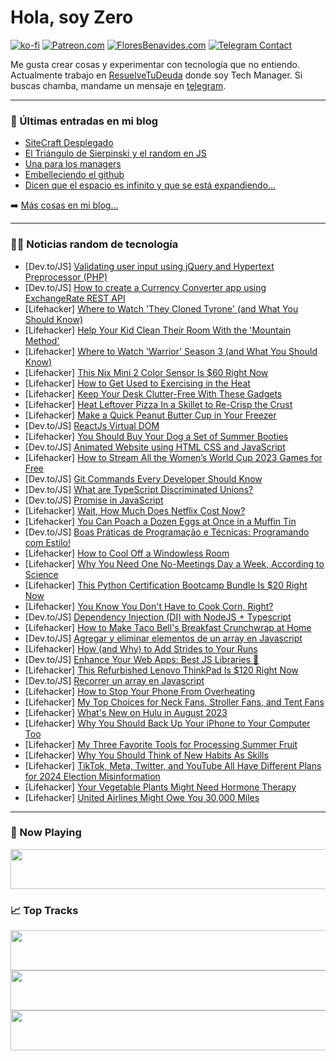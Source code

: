 # Hola, soy Zero

[![ko-fi](https://ko-fi.com/img/githubbutton_sm.svg)](https://ko-fi.com/J3J4N0LUK)
[![Patreon.com](https://img.shields.io/endpoint.svg?url=https%3A%2F%2Fshieldsio-patreon.vercel.app%2Fapi%3Fusername%3Dzerodragon%26type%3Dpatrons&style=for-the-badge)](https://patreon.com/zerodragon)
[![FloresBenavides.com](https://img.shields.io/website?down_message=oops&label=MiBlog&style=for-the-badge&up_message=online&url=https%3A%2F%2Ffloresbenavides.com)](https://floresbenavides.com)
[![Telegram Contact](https://img.shields.io/badge/escr%C3%ADbeme-ZeroDragon-%2326A5E4?style=for-the-badge&logo=telegram)](https://t.me/zerodragon)

Me gusta crear cosas y experimentar con tecnología que no entiendo.
Actualmente trabajo en [ResuelveTuDeuda](http://github.com/resuelve) donde soy Tech Manager.
Si buscas chamba, mandame un mensaje en [telegram](https://t.me/zerodragon).

---

### 📕 Últimas entradas en mi blog
<!-- BLOG-POST-LIST:START -->
- [SiteCraft Desplegado](https://floresbenavides.com/sitecraft-desplegado/)
- [El Triángulo de Sierpinski y el random en JS](https://floresbenavides.com/el-triangulo-de-sierpinski-y-el-random-en-js/)
- [Una para los managers](https://floresbenavides.com/una-para-los-managers/)
- [Embelleciendo el github](https://floresbenavides.com/embelleciendo-el-github/)
- [Dicen que el espacio es infinito y que se está expandiendo…](https://floresbenavides.com/dicen-que-el-espacio-es-infinito-y-que-se-esta-expandiendo/)
<!-- BLOG-POST-LIST:END -->

➡️ [Más cosas en mi blog...](https://floresbenavides.com)

---

### 👨‍💻 Noticias random de tecnología
<!-- TECH-POSTS:START -->
- [Dev.to/JS] [Validating user input using jQuery and Hypertext Preprocessor &lpar;PHP&rpar;](https://dev.to/saaaron/validating-user-input-using-jquery-and-hypertext-preprocessor-php-4409)
- [Dev.to/JS] [How to create a Currency Converter app using ExchangeRate REST API](https://dev.to/gbadeboife/how-to-create-a-currency-converter-app-using-exchangerate-rest-api-23bo)
- [Lifehacker] [Where to Watch &#39;They Cloned Tyrone&#39; &lpar;and What You Should Know&rpar;](https://lifehacker.com/where-to-watch-they-cloned-tyrone-and-what-you-should-1850653784)
- [Lifehacker] [Help Your Kid Clean Their Room With the &#39;Mountain Method&#39;](https://lifehacker.com/help-your-kid-clean-their-room-with-the-mountain-method-1831137317)
- [Lifehacker] [Where to Watch &#39;Warrior&#39; Season 3 &lpar;and What You Should Know&rpar;](https://lifehacker.com/where-to-watch-warrior-season-3-and-what-you-should-kn-1850653671)
- [Lifehacker] [This Nix Mini 2 Color Sensor Is $60 Right Now](https://lifehacker.com/this-nix-mini-2-color-sensor-is-60-right-now-1850643055)
- [Lifehacker] [How to Get Used to Exercising in the Heat](https://lifehacker.com/how-to-get-used-to-exercising-in-the-heat-and-why-you-1716804690)
- [Lifehacker] [Keep Your Desk Clutter-Free With These Gadgets](https://lifehacker.com/keep-your-desk-clutter-free-with-these-gadgets-1850655937)
- [Lifehacker] [Heat Leftover Pizza In a Skillet to Re-Crisp the Crust](https://lifehacker.com/reheat-pizza-in-a-skillet-to-bring-back-crispy-crusts-5862749)
- [Lifehacker] [Make a Quick Peanut Butter Cup in Your Freezer](https://lifehacker.com/make-a-quick-peanut-butter-cup-in-your-freezer-1850656338)
- [Dev.to/JS] [ReactJs Virtual DOM](https://dev.to/aniksaha12/reactjs-virtual-dom-1jff)
- [Lifehacker] [You Should Buy Your Dog a Set of Summer Booties](https://lifehacker.com/buy-your-dog-a-pair-of-summer-booties-1835234383)
- [Dev.to/JS] [Animated Website using HTML CSS and JavaScript](https://dev.to/onlineittutstutorials/animated-website-using-html-css-and-javascript-4gl4)
- [Lifehacker] [How to Stream All the Women’s World Cup 2023 Games for Free](https://lifehacker.com/how-to-stream-all-the-women-s-world-cup-2023-games-for-1850656823)
- [Dev.to/JS] [Git Commands Every Developer Should Know](https://dev.to/anuj8126/git-commands-every-developer-should-know-50pp)
- [Dev.to/JS] [What are TypeScript Discriminated Unions?](https://dev.to/darkmavis1980/what-are-typescript-discriminated-unions-5hbb)
- [Dev.to/JS] [Promise in JavaScript](https://dev.to/sarthakc20/promise-in-javascript-3mpc)
- [Lifehacker] [Wait, How Much Does Netflix Cost Now?](https://lifehacker.com/wait-how-much-does-netflix-cost-now-1850655093)
- [Lifehacker] [You Can Poach a Dozen Eggs at Once in a Muffin Tin](https://lifehacker.com/poach-a-dozen-eggs-at-once-with-a-muffin-tin-1681243702)
- [Dev.to/JS] [Boas Práticas de Programação e Técnicas: Programando com Estilo!](https://dev.to/punk/boas-praticas-de-programacao-e-tecnicas-programando-com-estilo-1ich)
- [Lifehacker] [How to Cool Off a Windowless Room](https://lifehacker.com/how-to-cool-off-a-windowless-room-1850655486)
- [Lifehacker] [Why You Need One No-Meetings Day a Week, According to Science](https://lifehacker.com/why-you-need-one-no-meetings-day-a-week-according-to-s-1850655703)
- [Lifehacker] [This Python Certification Bootcamp Bundle Is $20 Right Now](https://lifehacker.com/this-python-certification-bootcamp-bundle-is-20-right-1850643078)
- [Lifehacker] [You Know You Don&#39;t Have to Cook Corn, Right?](https://lifehacker.com/you-know-you-dont-have-to-cook-corn-right-1797841831)
- [Dev.to/JS] [Dependency Injection &lpar;DI&rpar; with NodeJS + Typescript](https://dev.to/lucasprochnow/dependency-injection-di-with-nodejs-typescript-5f25)
- [Lifehacker] [How to Make Taco Bell&#39;s Breakfast Crunchwrap at Home](https://lifehacker.com/how-to-make-taco-bells-breakfast-crunchwrap-at-home-1850655815)
- [Dev.to/JS] [Agregar y eliminar elementos de un array en Javascript](https://dev.to/pacmankabh/agregar-y-eliminar-elementos-de-un-array-en-javascript-91n)
- [Lifehacker] [How &lpar;and Why&rpar; to Add Strides to Your Runs](https://lifehacker.com/how-and-why-to-add-strides-to-your-runs-1850655294)
- [Dev.to/JS] [Enhance Your Web Apps: Best JS Libraries 🔧](https://dev.to/abbhiishek/enhance-your-web-apps-best-js-libraries-1a3f)
- [Lifehacker] [This Refurbished Lenovo ThinkPad Is $120 Right Now](https://lifehacker.com/this-refurbished-lenovo-thinkpad-is-120-right-now-1850643104)
- [Dev.to/JS] [Recorrer un array en Javascript](https://dev.to/pacmankabh/recorrer-un-array-en-javascript-1eci)
- [Lifehacker] [How to Stop Your Phone From Overheating](https://lifehacker.com/how-to-stop-your-phone-from-overheating-1847723875)
- [Lifehacker] [My Top Choices for Neck Fans, Stroller Fans, and Tent Fans](https://lifehacker.com/my-top-choices-for-neck-fans-stroller-fans-and-tent-f-1850651908)
- [Lifehacker] [What&#39;s New on Hulu in August 2023](https://lifehacker.com/whats-new-on-hulu-in-august-2023-1850654862)
- [Lifehacker] [Why You Should Back Up Your iPhone to Your Computer Too](https://lifehacker.com/why-you-should-back-up-your-iphone-to-your-computer-too-1850654167)
- [Lifehacker] [My Three Favorite Tools for Processing Summer Fruit](https://lifehacker.com/my-three-favorite-tools-for-processing-summer-fruit-1850654124)
- [Lifehacker] [Why You Should Think of New Habits As Skills](https://lifehacker.com/why-you-should-think-of-new-habits-as-skills-1850651690)
- [Lifehacker] [TikTok, Meta, Twitter, and YouTube All Have Different Plans for 2024 Election Misinformation](https://lifehacker.com/iktok-meta-twitter-and-youtube-all-have-different-pl-1850653781)
- [Lifehacker] [Your Vegetable Plants Might Need Hormone Therapy](https://lifehacker.com/your-vegetable-plants-might-need-hormone-therapy-1850654140)
- [Lifehacker] [United Airlines Might Owe You 30,000 Miles](https://lifehacker.com/united-airlines-might-owe-you-30-000-miles-1850653841)<!-- TECH-POSTS:END -->

---

### 🎵 Now Playing
<a href="https://spotify-now-playing-dun.vercel.app/now-playing?open"><img src="https://spotify-now-playing-dun.vercel.app/now-playing" width="540" height="64"></a>

### 📈 Top Tracks
<a href="https://spotify-now-playing-dun.vercel.app/top-tracks?i=1&open"><img src="https://spotify-now-playing-dun.vercel.app/top-tracks?i=1" width="540" height="64"></a>
<a href="https://spotify-now-playing-dun.vercel.app/top-tracks?i=2&open"><img src="https://spotify-now-playing-dun.vercel.app/top-tracks?i=2" width="540" height="64"></a>
<a href="https://spotify-now-playing-dun.vercel.app/top-tracks?i=3&open"><img src="https://spotify-now-playing-dun.vercel.app/top-tracks?i=3" width="540" height="64"></a>
